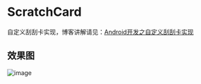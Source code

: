 # ScratchCard
自定义刮刮卡实现，博客讲解请见：[Android开发之自定义刮刮卡实现](http://www.jianshu.com/p/21b067f4c8e1)
## 效果图
 ![image](https://github.com/Lichenwei-Dev/ViewPagerTriangleIndicator/blob/master/screenshot/ViewPagerTriangleIndicator.gif)